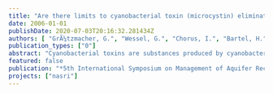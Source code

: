 ```yaml
---
title: "Are there limits to cyanobacterial toxin (microcystin) elimination by sand passage?"
date: 2006-01-01
publishDate: 2020-07-03T20:16:32.281434Z
authors: [ "GrÃ¼tzmacher, G.", "Wessel, G.", "Chorus, I.", "Bartel, H." ]
publication_types: ["0"]
abstract: "Cyanobacterial toxins are substances produced by cyanobacteria that occur in surface waters world wide. The most common group of cyanobacterial toxins is the group of structurally similar microcystins (MCYST). Sand passage as used in slow sand filtration, artificial recharge and bank filtration has shown to be effective in eliminating microcystins in many cases. For secure drinking water production from surface waters infested by microcystins removal has to be ensured in a wide variety of cases met in the field. It was therefore the aim of experiments in technical and semitechnical scale on the UBA’s experimental field in Berlin to test some worst case scenarios for the reliability of microcystin elimination during sand passage. Experiments were conducted with virgin sand (no previous contact to MCYST) and high filtration rates as well as under anaerobic conditions. The results show that the greatest problem for MCYST elimination can be found under anaerobic conditions as degradation is not complete and may lead to harmful residual concentrations."
featured: false
publication: "*5th International Symposium on Management of Aquifer Recharge / IHP-VI, Series on Groundwater*"
projects: ["nasri"]
---
```


